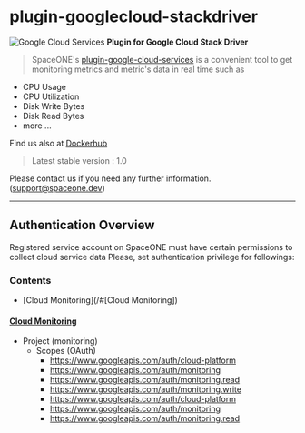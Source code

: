 # plugin-googlecloud-stackdriver

![Google Cloud Services](https://spaceone-custom-assets.s3.ap-northeast-2.amazonaws.com/console-assets/icons/cloud-services/google_cloud/Google_Cloud.svg)
**Plugin for Google Cloud Stack Driver**

> SpaceONE's [plugin-google-cloud-services](https://github.com/spaceone-dev/plugin-google-cloud-stackdriver) is a convenient tool to 
get monitoring metrics and metric's data in real time such as 
- CPU Usage
- CPU Utilization
- Disk Write Bytes
- Disk Read Bytes
- more ...

Find us also at [Dockerhub](spaceone/google-cloud-stackdriver)
> Latest stable version : 1.0

Please contact us if you need any further information. 
(<support@spaceone.dev>)

---

## Authentication Overview
Registered service account on SpaceONE must have certain permissions to collect cloud service data 
Please, set authentication privilege for followings:

### Contents

* [Cloud Monitoring](/#[Cloud Monitoring])

#### [Cloud Monitoring](https://cloud.google.com/monitoring/docs/apis)

- Project (monitoring) 
    - Scopes (OAuth)
        - https://www.googleapis.com/auth/cloud-platform
        - https://www.googleapis.com/auth/monitoring
        - https://www.googleapis.com/auth/monitoring.read
        - https://www.googleapis.com/auth/monitoring.write
        - https://www.googleapis.com/auth/cloud-platform
        - https://www.googleapis.com/auth/monitoring
        - https://www.googleapis.com/auth/monitoring.read
        